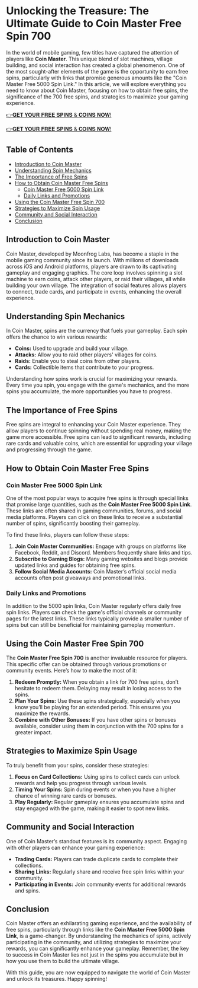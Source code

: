 # Unlocking the Treasure: The Ultimate Guide to Coin Master Free Spin 700

In the world of mobile gaming, few titles have captured the attention of players like **Coin Master**. This unique blend of slot machines, village building, and social interaction has created a global phenomenon. One of the most sought-after elements of the game is the opportunity to earn free spins, particularly with links that promise generous amounts like the "Coin Master Free 5000 Spin Link." In this article, we will explore everything you need to know about Coin Master, focusing on how to obtain free spins, the significance of the 700 free spins, and strategies to maximize your gaming experience.

[👉𝐆𝐄𝐓 𝐘𝐎𝐔𝐑 𝐅𝐑𝐄𝐄 𝐒𝐏𝐈𝐍𝐒 & 𝐂𝐎𝐈𝐍𝐒 𝐍𝐎𝐖!](http://todaylink.site/Coinspins/)

[👉𝐆𝐄𝐓 𝐘𝐎𝐔𝐑 𝐅𝐑𝐄𝐄 𝐒𝐏𝐈𝐍𝐒 & 𝐂𝐎𝐈𝐍𝐒 𝐍𝐎𝐖!](http://todaylink.site/Coinspins/)
## Table of Contents

- [Introduction to Coin Master](#introduction-to-coin-master)
- [Understanding Spin Mechanics](#understanding-spin-mechanics)
- [The Importance of Free Spins](#the-importance-of-free-spins)
- [How to Obtain Coin Master Free Spins](#how-to-obtain-coin-master-free-spins)
  - [Coin Master Free 5000 Spin Link](#coin-master-free-5000-spin-link)
  - [Daily Links and Promotions](#daily-links-and-promotions)
- [Using the Coin Master Free Spin 700](#using-the-coin-master-free-spin-700)
- [Strategies to Maximize Spin Usage](#strategies-to-maximize-spin-usage)
- [Community and Social Interaction](#community-and-social-interaction)
- [Conclusion](#conclusion)

## Introduction to Coin Master

Coin Master, developed by Moonfrog Labs, has become a staple in the mobile gaming community since its launch. With millions of downloads across iOS and Android platforms, players are drawn to its captivating gameplay and engaging graphics. The core loop involves spinning a slot machine to earn coins, attack other players, or raid their villages, all while building your own village. The integration of social features allows players to connect, trade cards, and participate in events, enhancing the overall experience.

## Understanding Spin Mechanics

In Coin Master, spins are the currency that fuels your gameplay. Each spin offers the chance to win various rewards:

- **Coins:** Used to upgrade and build your village.
- **Attacks:** Allow you to raid other players' villages for coins.
- **Raids:** Enable you to steal coins from other players.
- **Cards:** Collectible items that contribute to your progress.

Understanding how spins work is crucial for maximizing your rewards. Every time you spin, you engage with the game's mechanics, and the more spins you accumulate, the more opportunities you have to progress.

## The Importance of Free Spins

Free spins are integral to enhancing your Coin Master experience. They allow players to continue spinning without spending real money, making the game more accessible. Free spins can lead to significant rewards, including rare cards and valuable coins, which are essential for upgrading your village and progressing through the game.

## How to Obtain Coin Master Free Spins

### Coin Master Free 5000 Spin Link

One of the most popular ways to acquire free spins is through special links that promise large quantities, such as the **Coin Master Free 5000 Spin Link**. These links are often shared in gaming communities, forums, and social media platforms. Players can click on these links to receive a substantial number of spins, significantly boosting their gameplay.

To find these links, players can follow these steps:

1. **Join Coin Master Communities:** Engage with groups on platforms like Facebook, Reddit, and Discord. Members frequently share links and tips.
2. **Subscribe to Gaming Blogs:** Many gaming websites and blogs provide updated links and guides for obtaining free spins.
3. **Follow Social Media Accounts:** Coin Master’s official social media accounts often post giveaways and promotional links.

### Daily Links and Promotions

In addition to the 5000 spin links, Coin Master regularly offers daily free spin links. Players can check the game's official channels or community pages for the latest links. These links typically provide a smaller number of spins but can still be beneficial for maintaining gameplay momentum.

## Using the Coin Master Free Spin 700

The **Coin Master Free Spin 700** is another invaluable resource for players. This specific offer can be obtained through various promotions or community events. Here’s how to make the most of it:

1. **Redeem Promptly:** When you obtain a link for 700 free spins, don’t hesitate to redeem them. Delaying may result in losing access to the spins.
2. **Plan Your Spins:** Use these spins strategically, especially when you know you’ll be playing for an extended period. This ensures you maximize the rewards.
3. **Combine with Other Bonuses:** If you have other spins or bonuses available, consider using them in conjunction with the 700 spins for a greater impact.

## Strategies to Maximize Spin Usage

To truly benefit from your spins, consider these strategies:

1. **Focus on Card Collections:** Using spins to collect cards can unlock rewards and help you progress through various levels.
2. **Timing Your Spins:** Spin during events or when you have a higher chance of winning rare cards or bonuses.
3. **Play Regularly:** Regular gameplay ensures you accumulate spins and stay engaged with the game, making it easier to spot new links.

## Community and Social Interaction

One of Coin Master’s standout features is its community aspect. Engaging with other players can enhance your gaming experience:

- **Trading Cards:** Players can trade duplicate cards to complete their collections.
- **Sharing Links:** Regularly share and receive free spin links within your community.
- **Participating in Events:** Join community events for additional rewards and spins.

## Conclusion

Coin Master offers an exhilarating gaming experience, and the availability of free spins, particularly through links like the **Coin Master Free 5000 Spin Link**, is a game-changer. By understanding the mechanics of spins, actively participating in the community, and utilizing strategies to maximize your rewards, you can significantly enhance your gameplay. Remember, the key to success in Coin Master lies not just in the spins you accumulate but in how you use them to build the ultimate village.

With this guide, you are now equipped to navigate the world of Coin Master and unlock its treasures. Happy spinning!
